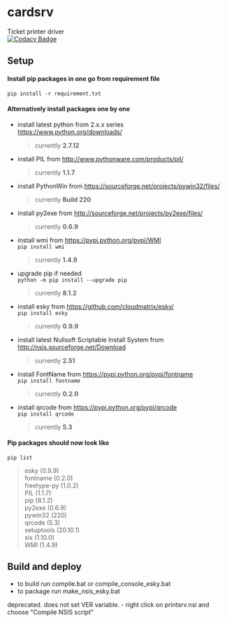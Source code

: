 # cardsrv
Ticket printer driver  
[![Codacy Badge](https://api.codacy.com/project/badge/Grade/fd513dfbfcb645b1ac43bc381b4b5482)](https://www.codacy.com/app/mihkel-putrinsh/cardsrv?utm_source=github.com&amp;utm_medium=referral&amp;utm_content=Piletilevi/cardsrv&amp;utm_campaign=Badge_Grade)


## Setup

#### Install pip packages in one go from requirement file  
  `pip install -r requirement.txt`

#### Alternatively install packages one by one

- install latest python from 2.x.x series https://www.python.org/downloads/  
  > currently **2.7.12**

- install PIL from http://www.pythonware.com/products/pil/  
  > currently **1.1.7**

- install PythonWin from https://sourceforge.net/projects/pywin32/files/  
  > currently **Build 220**

- install py2exe from http://sourceforge.net/projects/py2exe/files/  
  > currently **0.6.9**

- install wmi from https://pypi.python.org/pypi/WMI  
  `pip install wmi`
  > currently **1.4.9**

- upgrade pip if needed  
  `python -m pip install --upgrade pip`
  > currently **8.1.2**

- install esky from https://github.com/cloudmatrix/esky/  
  `pip install esky`
  > currently **0.9.9**

- install latest Nullsoft Scriptable Install System from http://nsis.sourceforge.net/Download  
  > currently **2.51**

- install FontName from https://pypi.python.org/pypi/fontname  
  `pip install fontname`
  > currently **0.2.0**

- install qrcode from https://pypi.python.org/pypi/qrcode  
  `pip install qrcode`
  > currently **5.3**


#### Pip packages should now look like  
`pip list`
> esky (0.9.9)  
fontname (0.2.0)  
freetype-py (1.0.2)  
PIL (1.1.7)  
pip (8.1.2)  
py2exe (0.6.9)  
pywin32 (220)  
qrcode (5.3)  
setuptools (20.10.1)  
six (1.10.0)  
WMI (1.4.9)  


## Build and deploy

- to build run compile.bat or compile\_console\_esky.bat
- to package run make\_nsis\_esky.bat

deprecated. does not set VER variable. - right click on printsrv.nsi and choose "Compile NSIS script"

